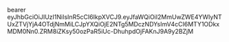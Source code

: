 bearer eyJhbGciOiJIUzI1NiIsInR5cCI6IkpXVCJ9.eyJfaWQiOiI2MmUwZWE4YWIyNTUxZTVjYjA4OTdjNmMiLCJpYXQiOjE2NTg5MDczNDYsImV4cCI6MTY1ODkxMDM0Nn0.ZRM8iZKsy50ozPaR5iUc-DhuhpdOjFAKnJ9A9y2BZjM